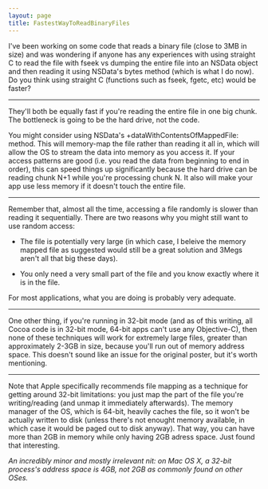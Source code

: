 ```yaml
---
layout: page
title: FastestWayToReadBinaryFiles
---
```




I've been working on some code that reads a binary file (close to 3MB in size) and was wondering if anyone has any experiences with using straight C to read the file with fseek vs dumping the entire file into an NSData object and then reading it using NSData's     bytes method (which is what I do now). Do you think using straight C (functions such as fseek, fgetc, etc) would be faster?

----

They'll both be equally fast if you're reading the entire file in one big chunk. The bottleneck is going to be the hard drive, not the code.

You might consider using NSData's     +dataWithContentsOfMappedFile: method. This will memory-map the file rather than reading it all in, which will allow the OS to stream the data into memory as you access it. If your access patterns are good (i.e. you read the data from beginning to end in order), this can speed things up significantly because the hard drive can be reading chunk N+1 while you're processing chunk N. It also will make your app use less memory if it doesn't touch the entire file.

----

Remember that, almost all the time, accessing a file randomly is slower than reading it sequentially. 
There are two reasons why you might still want to use random access:

- The file is potentially very large (in which case, I beleive the memory mapped file as suggested would still be a great solution and 3Megs aren't all that big these days).

-  You only need a very small part of the file and you know exactly where it is in the file. 

For most applications, what you are doing is probably very adequate.

----

One other thing, if you're running in 32-bit mode (and as of this writing, all Cocoa code is in 32-bit mode, 64-bit apps can't use any Objective-C), then none of these techniques will work for extremely large files, greater than approximately 2-3GB in size, because you'll run out of memory address space. This doesn't sound like an issue for the original poster, but it's worth mentioning.

----

Note that Apple specifically recommends file mapping as a technique for getting around 32-bit limitations: you just map the part of the file you're writing/reading (and unmap it immediately afterwards). The memory manager of the OS, which is 64-bit, heavily caches the file, so it won't be actually written to disk (unless there's not enought memory available, in which case it would be paged out to disk anyway). That way, you can have more than 2GB in memory while only having 2GB adress space. Just found that interesting.

*An incredibly minor and mostly irrelevant nit: on Mac OS X, a 32-bit process's address space is 4GB, not 2GB as commonly found on other OSes.*

